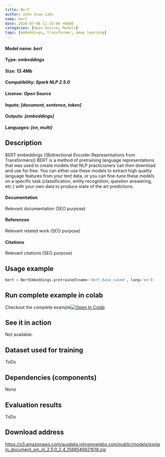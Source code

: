 ```yaml
---
title: Bert
author: John Snow Labs
name: bert
date: 2020-07-06 11:33:00 +0800
categories: [Open Source, Models]
tags: [embeddings, transformer, deep learning]
---
```


#### Model name: *bert*
#### Type: *embeddings*
#### Size: *13.4Mb* 
#### Compatibility: *Spark NLP 2.5.0*
#### License: *Open Source*
#### Inputs: *[document, sentence, token]*
#### Outputs: *[embeddings]*
#### Languages: *[en, multi]*

## Description
BERT embeddings ((Bidirectional Encoder Representations from Transformers))
BERT is a method of pretraining language representations that was used to create models that NLP practicioners can then download and use for free. You can either use these models to extract high quality language features from your text data, or you can fine-tune these models on a specific task (classification, entity recognition, question answering, etc.) with your own data to produce state of the art predictions.
#### Documentation
Relevant documentation (SEO purpose)
#### References
Relevant related work (SEO purpose)
#### Citations 
Relevant citations (SEO purpose)

## Usage example

```python
bert = BertEmbeddings.pretrained(name='bert_base_cased', lang='en')
```
## Run complete example in colab 
Checkout the complete example[![Open In Colab](https://colab.research.google.com/assets/colab-badge.svg)](https://colab.research.google.com/github/JohnSnowLabs/spark-nlp-workshop/blob/master/tutorials/Certification_Trainings/Public/3.SparkNLP_Pretrained_Models.ipynb)

## See it in action
Not available. 

## Dataset used for training 
ToDo


## Dependencies (components) 
None 


## Evaluation results

ToDo

## Download address
<https://s3.amazonaws.com/auxdata.johnsnowlabs.com/public/models/explain_document_sm_nl_2.5.0_2.4_1588546621618.zip>


